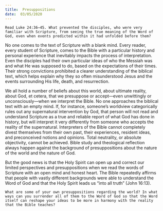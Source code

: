 ```yaml
---
title:  Presuppositions
date:  03/05/2020
---
```


`Read Luke 24:36–45. What prevented the disciples, who were very familiar with Scripture, from seeing the true meaning of the Word of God, even when events predicted within it had unfolded before them?`

No one comes to the text of Scripture with a blank mind. Every reader, every student of Scripture, comes to the Bible with a particular history and personal experience that inevitably impacts the process of interpretation. Even the disciples had their own particular ideas of who the Messiah was and what He was supposed to do, based on the expectations of their times. Their strong convictions prohibited a clearer understanding of the biblical text, which helps explain why they so often misunderstood Jesus and the events surrounding His life, death, and resurrection.

We all hold a number of beliefs about this world, about ultimate reality, about God, et cetera, that we presuppose or accept—even unwittingly or unconsciously—when we interpret the Bible. No one approaches the biblical text with an empty mind. If, for instance, someone’s worldview categorically rules out any supernatural intervention by God, that person will not read and understand Scripture as a true and reliable report of what God has done in history, but will interpret it very differently from someone who accepts the reality of the supernatural. Interpreters of the Bible cannot completely divest themselves from their own past, their experiences, resident ideas, and preconceived notions and opinions. Total neutrality, or absolute objectivity, cannot be achieved. Bible study and theological reflection always happen against the background of presuppositions about the nature of the world and the nature of God.

But the good news is that the Holy Spirit can open up and correct our limited perspectives and presuppositions when we read the words of Scripture with an open mind and honest heart. The Bible repeatedly affirms that people with vastly different backgrounds were able to understand the Word of God and that the Holy Spirit leads us “into all truth” (John 16:13).

`What are some of your own presuppositions regarding the world? In what ways can you surrender all of them to the Word of God so that the Word itself can reshape your ideas to be more in harmony with the reality that the Bible teaches?`